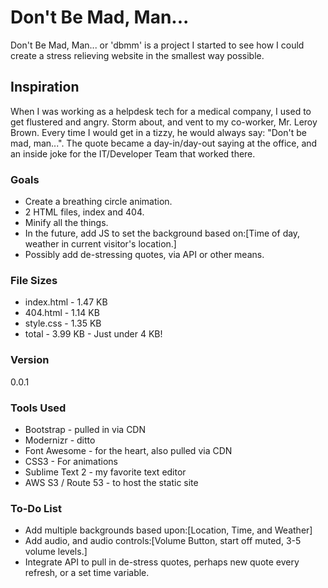 # Don't Be Mad, Man...

Don't Be Mad, Man... or 'dbmm' is a project I started to see how I could create a stress relieving website in the smallest way possible.

## Inspiration

When I was working as a helpdesk tech for a medical company, I used to get flustered and angry. Storm about, and vent to my co-worker, Mr. Leroy Brown. Every time I would get in a tizzy, he would always say: "Don't be mad, man...". The quote became a day-in/day-out saying at the office, and an inside joke for the IT/Developer Team that worked there.

### Goals

  - Create a breathing circle animation.
  - 2 HTML files, index and 404.
  - Minify all the things.
  - In the future, add JS to set the background based on:[Time of day, weather in current visitor's location.]
  - Possibly add de-stressing quotes, via API or other means.

### File Sizes

  * index.html - 1.47 KB
  * 404.html - 1.14 KB
  * style.css - 1.35 KB
  * total - 3.99 KB - Just under 4 KB!

### Version
0.0.1

### Tools Used

* Bootstrap - pulled in via CDN
* Modernizr - ditto
* Font Awesome - for the heart, also pulled via CDN
* CSS3 - For animations
* Sublime Text 2 - my favorite text editor
* AWS S3 / Route 53 - to host the static site

### To-Do List

* Add multiple backgrounds based upon:[Location, Time, and Weather]
* Add audio, and audio controls:[Volume Button, start off muted, 3-5 volume levels.]
* Integrate API to pull in de-stress quotes, perhaps new quote every refresh, or a set time variable.
